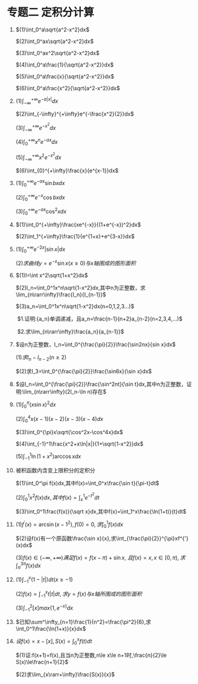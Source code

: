 # 专题二 定积分计算

1. 
   $(1)\int_0^a\sqrt{a^2-x^2}dx$

   $(2)\int_0^ax\sqrt{a^2-x^2}dx$

   $(3)\int_0^ax^2\sqrt{a^2-x^2}dx$

   $(4)\int_0^a\frac{1}{\sqrt{a^2-x^2}}dx$

   $(5)\int_0^a\frac{x}{\sqrt{a^2-x^2}}dx$

   $(6)\int_0^a\frac{x^2}{\sqrt{a^2-x^2}}dx$















































2. 
   $(1)\int_{-\infty}^{+\infty}e^{-a|x|}dx$

   $(2)\int_{-\infty}^{+\infty}e^{-\frac{x^2}{2}}dx$

   $(3)\int_{-\infty}^{+\infty}e^{-x^2}dx$

   $(4)\int_{0}^{+\infty}x^ne^{-ax}dx$

   $(5)\int_{-\infty}^{+\infty}x^2e^{-x^2}dx$

   $(6)\int_{0}^{+\infty}\frac{x}{e^{x-1}}dx$

   













































3. $(1)\int_0^{+\infty}e^{-ax}\sin bxdx$

   $(2)\int_0^{+\infty}e^{-x}\cos bxdx$

   $(3)\int_0^{+\infty}e^{-ax}\cos^2xdx$























































4. $(1)\int_0^{+\infty}\frac{xe^{-x}}{(1+e^{-x})^2}dx$

   $(2)\int_1^{+\infty}\frac{1}{e^{1+x}+e^{3-x}}dx$











































5. $(1)\int_0^{+\infty}e^{-2x}|\sin x|dx$

   $(2)求曲线y=e^{-x}\sin x(x\ge0)与x轴围成的图形面积$



























































6. $(1)I=\int x^2\sqrt{1+x^2}dx$

   $(2)I_n=\int_0^1x^n\sqrt{1-x^2}dx,其中n为正整数，求\lim_{n\rarr\infty}\frac{I_n}{I_{n-1}}$

   $(3)a_n=\int_0^1x^n\sqrt{1-x^2}dx(n=0,1,2,3...)$

   ​			$1.证明:{a_n}单调递减，且a_n=\frac{n-1}{n+2}a_{n-2}(n=2,3,4,...)$

   ​			$2.求\lim_{n\rarr\infty}\frac{a_n}{a_{n-1}}$













































7. $设n为正整数，I_n=\int_0^{\frac{\pi}{2}}\frac{\sin2nx}{sin x}dx$

   $(1)求I_{n}-I_{n-2}(n\ge2)$

   $(2)求I_3=\int_0^{\frac{\pi}{2}}\frac{\sin6x}{\sin x}dx$







































8. $设I_n=\int_0^{\frac{\pi}{2}}\frac{\sin^2nt}{\sin t}dx,其中n为正整数，证明:\lim_{n\rarr\infty}(2I_n-\ln n)存在$

















































9. $(1)\int_0^{\pi}(x\sin x)^2dx$

   $(2)\int_0^4x(x-1)(x-2)(x-3)(x-4)dx$

   $(3)\int_0^{\pi}x\sqrt{\cos^2x-\cos^4x}dx$

   $(4)\int_{-1}^1\frac{x^2+x\ln|x|}{1+\sqrt{1-x^2}}dx$

   $(5)\int_{-1}^1\ln{(1+x^2)}\arccos xdx$

   

































































10. 被积函数内含变上限积分的定积分

    $(1)\int_0^\pi f(x)dx,其中f(x)=\int_0^x\frac{\sin t}{\pi-t}dt$

    $(2)\int_0^1x^2f(x)dx,其中f(x)=\int_x^1e^{-t^2}dt$

    $(3)\int_0^1\frac{f(x)}{\sqrt x}dx,其中f(x)=\int_1^x\frac{\ln(1+t)}{t}dt$

    











































11. $(1)f^{'}(x)=\arcsin(x-1^2),f(0)=0,求\int_0^1f(x)dx$

    $(2)设f(x)有一个原函数\frac{\sin x}{x},求\int_{\frac{\pi}{2}}^{\pi}xf^{'}(x)dx$

    $(3)f(x)\in(-\infty,+\infty)满足f(x)=f(x-\pi)+\sin x,$
    	$且f(x)=x,x\in[0,\pi),求\int_\pi^{3\pi}f(x)dx$













































12. $(1)\int_{-1}^x(1-|t|)dt(x\ge-1)$

    $(2)f(x)=\int_{-1}^xt|t|dt,求y=f(x)与x轴所围成的图形面积$

    $(3)\int_{-1}^2[x]max\{1,e^{-x\}}dx$















































13. $已知\sum^\infty_{n=1}\frac{1}{n^2}=\frac{\pi^2}{6},求\int_0^1\frac{\ln(1+x)}{x}dx$















































14. $设f(x)=x-[x],S(x)=\int_0^xf(t)dt$

    $(1)证:f(x+1)=f(x),且当n为正整数,n\le x\le n+1时,\frac{n}{2}\le S(x)\le\frac{n+1}{2}$

    $(2)求\lim_{x\rarr+\infty}\frac{S(x)}{x}$









